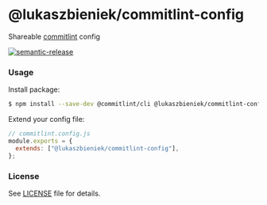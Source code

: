 # @lukaszbieniek/commitlint-config

Shareable [commitlint](https://commitlint.js.org/) config

[![semantic-release](https://img.shields.io/badge/%20%20%F0%9F%93%A6%F0%9F%9A%80-semantic--release-e10079.svg)](https://github.com/semantic-release/semantic-release)

### Usage

Install package:

```sh
$ npm install --save-dev @commitlint/cli @lukaszbieniek/commitlint-config
```

Extend your config file:

```js
// commitlint.config.js
module.exports = {
  extends: ["@lukaszbieniek/commitlint-config"],
};
```

### License

See [LICENSE](./LICENSE) file for details.
